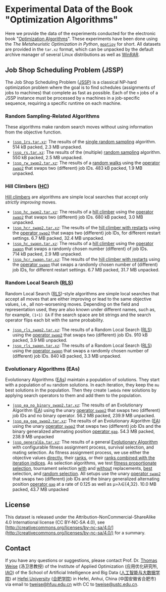 # Experimental Data of the Book "Optimization Algorithms" 

Here we provide the data of the experiments conducted for the electronic book "[Optimization Algorithms](https://thomasweise.github.io/oa)".
These experiments have been done using the *The Metaheuristic Optimization in Python*, [`moptipy`](https://thomasweise.github.io/moptipy/) for short.
All datasets are provided in the `tar.xz` format, which can be unpacked by the default archive manager of several Linux distributions as well as [WinRAR](https://www.rarlab.com/download.htm).


## Job Shop Scheduling Problem (JSSP)

The Job Shop Scheduling Problem ([JSSP](https://thomasweise.github.io/moptipy/moptipy.examples.jssp.html#module-moptipy.examples.jssp)) is a classical NP-hard optimization problem where the goal is to find schedules (assignments of jobs to machines) that complete as fast as possible.
Each of the `n` jobs of a JSSP instance must be processed by `m` machines in a job-specific sequence, requiring a specific runtime on each machine.

### Random Sampling-Related Algorithms

These algorithms make random search moves without using information from the objective function.

- [`jssp_1rs.tar.xz`](jssp/jssp_1rs.tar.xz): The results of the [single random sampling](https://thomasweise.github.io/moptipy/moptipy.algorithms.html#module-moptipy.algorithms.single_random_sample) algorithm.
  514&nbsp;kB packed, 2.3&nbsp;MB unpacked.
- [`jssp_rs.tar.xz`](jssp/jssp_rs.tar.xz): The results of the (multiple) [random sampling](https://thomasweise.github.io/moptipy/moptipy.algorithms.html#module-moptipy.algorithms.random_sampling) algorithm.
  550&nbsp;kB packed, 2.5&nbsp;MB unpacked.
- [`jssp_rw_swap2.tar.xz`](jssp/jssp_rw_swap2.tar.xz): The results of a [random walks](https://thomasweise.github.io/moptipy/moptipy.algorithms.html#module-moptipy.algorithms.random_walk) using the [operator `swap2`](https://thomasweise.github.io/moptipy/moptipy.operators.permutations.html#module-moptipy.operators.permutations.op1_swap2) that swaps two (different) job IDs.
  483&nbsp;kB packed, 1.9&nbsp;MB unpacked.


### Hill Climbers ([HC](https://thomasweise.github.io/moptipy/moptipy.algorithms.so.html#module-moptipy.algorithms.so.hill_climber))

[Hill climbers](https://thomasweise.github.io/moptipy/moptipy.algorithms.so.html#module-moptipy.algorithms.so.hill_climber) are algorithms are simple local searches that accept only *strictly improving* moves.

- [`jssp_hc_swap2.tar.xz`](jssp/jssp_hc_swap2.tar.xz): The results of a [hill climber](https://thomasweise.github.io/moptipy/moptipy.algorithms.so.html#module-moptipy.algorithms.so.hill_climber) using the [operator `swap2`](https://thomasweise.github.io/moptipy/moptipy.operators.permutations.html#module-moptipy.operators.permutations.op1_swap2) that swaps two (different) job IDs.
  680&nbsp;kB packed, 3.0&nbsp;MB unpacked.
- [`jssp_hcr_swap2.tar.xz`](jssp/jssp_hcr_swap2.tar.xz): The results of the [hill climber with restarts](https://thomasweise.github.io/moptipy/moptipy.algorithms.so.html#module-moptipy.algorithms.so.hill_climber_with_restarts) using the [operator `swap2`](https://thomasweise.github.io/moptipy/moptipy.operators.permutations.html#module-moptipy.operators.permutations.op1_swap2) that swaps two (different) job IDs, for different restart settings.
  6.7&nbsp;MB packed, 32.4&nbsp;MB unpacked.
- [`jssp_hc_swapn.tar.xz`](jssp/jssp_hc_swapn.tar.xz): The results of a [hill climber](https://thomasweise.github.io/moptipy/moptipy.algorithms.so.html#module-moptipy.algorithms.so.hill_climber) using the [operator `swapn`](https://thomasweise.github.io/moptipy/moptipy.operators.permutations.html#module-moptipy.operators.permutations.op1_swapn) that swaps a randomly chosen number (different) of job IDs.
  714&nbsp;kB packed, 2.9&nbsp;MB unpacked.
- [`jssp_hcr_swapn.tar.xz`](jssp/jssp_hcr_swapn.tar.xz): The results of the [hill climber with restarts](https://thomasweise.github.io/moptipy/moptipy.algorithms.so.html#module-moptipy.algorithms.so.hill_climber_with_restarts) using the [operator `swapn`](https://thomasweise.github.io/moptipy/moptipy.operators.permutations.html#module-moptipy.operators.permutations.op1_swapn) that swaps a randomly chosen number of (different) job IDs, for different restart settings.
  6.7&nbsp;MB packed, 31.7&nbsp;MB unpacked.
  
  
### Random Local Search ([RLS](https://thomasweise.github.io/moptipy/moptipy.algorithms.so.html#module-moptipy.algorithms.so.rls))

Random Local Search ([RLS](https://thomasweise.github.io/moptipy/moptipy.algorithms.so.html#module-moptipy.algorithms.so.rls))-style algorithms are simple local searches that accept all moves that are either improving or lead to the same objective values, i.e., all non-worsening moves.
Depending on the field and representation used, they are also known under different names, such as, for example, `(1+1) EA` if the search space are bit strings and the search operator flips each bit with the same probability.

- [`jssp_rls_swap2.tar.xz`](jssp/jssp_rls_swap2.tar.xz): The results of a Random Local Search ([RLS](https://thomasweise.github.io/moptipy/moptipy.algorithms.so.html#module-moptipy.algorithms.so.rls)) using the [operator `swap2`](https://thomasweise.github.io/moptipy/moptipy.operators.permutations.html#module-moptipy.operators.permutations.op1_swap2) that swaps two (different) job IDs.
  910&nbsp;kB packed, 3.9&nbsp;MB unpacked.
- [`jssp_rls_swapn.tar.xz`](jssp/jssp_rls_swapn.tar.xz): The results of a Random Local Search ([RLS](https://thomasweise.github.io/moptipy/moptipy.algorithms.so.html#module-moptipy.algorithms.so.rls)) using the [operator `swapn`](https://thomasweise.github.io/moptipy/moptipy.operators.permutations.html#module-moptipy.operators.permutations.op1_swapn) that swaps a randomly chosen number of (different) job IDs.
  840&nbsp;kB packed, 3.3&nbsp;MB unpacked.


### Evolutionary Algorithms (EAs)

Evolutionary Algorithms ([EAs](https://thomasweise.github.io/moptipy/moptipy.algorithms.so.html#module-moptipy.algorithms.so.ea)) maintain a population of solutions.
They start with a population of `mu` random solutions.
In each iteration, they keep the `mu` best solutions in the population.
Then they create `lambda` new solutions by applying search operators to them and add them to the population.

- [`jssp_ea_no_binary_swap2.tar.xz`](jssp/jssp_ea_no_binary_swap2.tar.xz): The results of an Evolutionary Algorithm ([EA](https://thomasweise.github.io/moptipy/moptipy.algorithms.so.html#module-moptipy.algorithms.so.ea)) using the unary [operator `swap2`](https://thomasweise.github.io/moptipy/moptipy.operators.permutations.html#module-moptipy.operators.permutations.op1_swap2) that swaps two (different) job IDs and no binary operator.
  56.2&nbsp;MB packed, 239.9&nbsp;MB unpacked.
- [`jssp_ea_gap_swap2.tar.xz`](jssp/jssp_ea_gap_swap2.tar.xz): The results of an Evolutionary Algorithm ([EA](https://thomasweise.github.io/moptipy/moptipy.algorithms.so.html#module-moptipy.algorithms.so.ea)) using the unary [operator `swap2`](https://thomasweise.github.io/moptipy/moptipy.operators.permutations.html#module-moptipy.operators.permutations.op1_swap2) that swaps two (different) job IDs and the binary generalized alternating position [operator `gap`](https://thomasweise.github.io/moptipy/moptipy.operators.permutations.html#moptipy.operators.permutations.op2_gap.Op2GeneralizedAlternatingPosition).
  54.3&nbsp;MB packed, 238.9&nbsp;MB unpacked
- [`jssp_generalEa.tar.xz`](jssp/jssp_generalEa.tar.xz): The results of a general [Evolutionary Algorithm](https://thomasweise.github.io/moptipy/moptipy.algorithms.so.html#moptipy.algorithms.so.general_ea.GeneralEA) with configurable fitness assignment process, survival selection, and mating selection.
  As fitness assignment process, we use either the objective values [directly](https://thomasweise.github.io/moptipy/moptipy.algorithms.so.fitnesses.html#module-moptipy.algorithms.so.fitnesses.direct), their [ranks](https://thomasweise.github.io/moptipy/moptipy.algorithms.so.fitnesses.html#module-moptipy.algorithms.so.fitnesses.rank), or their [ranks combined with the iteration indices](https://thomasweise.github.io/moptipy/moptipy.algorithms.so.fitnesses.html#module-moptipy.algorithms.so.fitnesses.rank_and_iteration).
  As selection algorithms, we test [fitness proportionate selection](https://thomasweise.github.io/moptipy/moptipy.algorithms.modules.selections.html#module-moptipy.algorithms.modules.selections.fitness_proportionate_sus), tournament selection [with](https://thomasweise.github.io/moptipy/moptipy.algorithms.modules.selections.html#module-moptipy.algorithms.modules.selections.tournament_with_repl) and [without](https://thomasweise.github.io/moptipy/moptipy.algorithms.modules.selections.html#module-moptipy.algorithms.modules.selections.tournament_without_repl) replacements, [best](https://thomasweise.github.io/moptipy/moptipy.algorithms.modules.selections.html#module-moptipy.algorithms.modules.selections.best) selection, and [random selection](https://thomasweise.github.io/moptipy/moptipy.algorithms.modules.selections.html#module-moptipy.algorithms.modules.selections.random_without_repl).
  All setups use the unary [operator `swap2`](https://thomasweise.github.io/moptipy/moptipy.operators.permutations.html#module-moptipy.operators.permutations.op1_swap2) that swaps two (different) job IDs and the binary generalized alternating position [operator `gap`](https://thomasweise.github.io/moptipy/moptipy.operators.permutations.html#moptipy.operators.permutations.op2_gap.Op2GeneralizedAlternatingPosition) at a rate of 0.125 as well as &#x3BC;=&#x3BB;&#x2208;{4,32}.
  10.0&nbsp;MB packed, 43.7&nbsp;MB unpacked


## License

This dataset is released under the Attribution-NonCommercial-ShareAlike 4.0 International license (CC&nbsp;BY&#8209;NC&#8209;SA&nbsp;4.0), see [http://creativecommons.org/licenses/by-nc-sa/4.0/](http://creativecommons.org/licenses/by-nc-sa/4.0/) for a summary.


## Contact

If you have any questions or suggestions, please contact
Prof. Dr. [Thomas Weise](http://iao.hfuu.edu.cn/5) (汤卫思教授) of the 
Institute of Applied Optimization (应用优化研究所, [IAO](http://iao.hfuu.edu.cn)) of the
School of Artificial Intelligence and Big Data ([人工智能与大数据学院](http://www.hfuu.edu.cn/aibd/)) at
[Hefei University](http://www.hfuu.edu.cn/english/) ([合肥学院](http://www.hfuu.edu.cn/)) in
Hefei, Anhui, China (中国安徽省合肥市) via
email to [tweise@hfuu.edu.cn](mailto:tweise@hfuu.edu.cn) with CC to [tweise@ustc.edu.cn](mailto:tweise@ustc.edu.cn).
